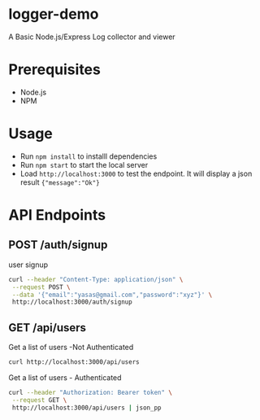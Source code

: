 # logger-demo

A Basic Node.js/Express Log collector and viewer

# Prerequisites

- Node.js
- NPM

# Usage

- Run `npm install` to installl dependencies
- Run `npm start` to start the local server
- Load `http://localhost:3000` to test the endpoint. It will display a json result `{"message":"Ok"}`

# API Endpoints

## POST /auth/signup

user signup

```bash
curl --header "Content-Type: application/json" \
 --request POST \
 --data '{"email":"yasas@gmail.com","password":"xyz"}' \
 http://localhost:3000/auth/signup
```

## GET /api/users

Get a list of users -Not Authenticated

```bash
curl http://localhost:3000/api/users
```

Get a list of users - Authenticated

```bash
curl --header "Authorization: Bearer token" \
 --request GET \
 http://localhost:3000/api/users | json_pp
```
